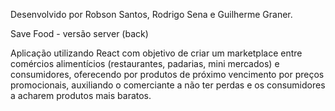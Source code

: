 Desenvolvido por Robson Santos, Rodrigo Sena e Guilherme Graner.

Save Food - versão server (back)

Aplicação utilizando React com objetivo de criar um marketplace entre comércios alimentícios (restaurantes, padarias, mini mercados) e consumidores, oferecendo por produtos de próximo vencimento por preços promocionais, auxiliando o comerciante a não ter perdas e os consumidores a acharem produtos mais baratos.
